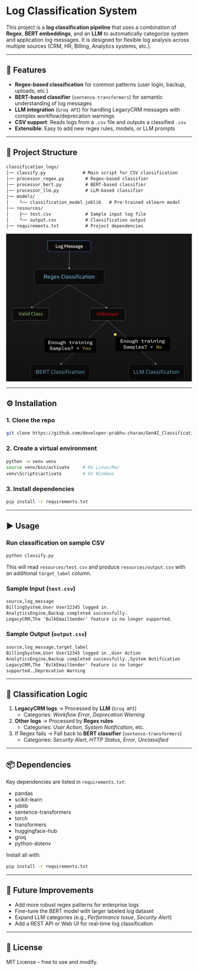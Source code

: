 # Log Classification System

This project is a **log classification pipeline** that uses a combination of **Regex**, **BERT embeddings**, and an **LLM** to automatically categorize system and application log messages. It is designed for flexible log analysis across multiple sources (CRM, HR, Billing, Analytics systems, etc.).

---

## 📌 Features
- **Regex-based classification** for common patterns (user login, backup, uploads, etc.)
- **BERT-based classifier** (`sentence-transformers`) for semantic understanding of log messages
- **LLM integration** (`Groq API`) for handling LegacyCRM messages with complex workflow/deprecation warnings
- **CSV support**: Reads logs from a `.csv` file and outputs a classified `.csv`
- **Extensible**: Easy to add new regex rules, models, or LLM prompts

---

## 📂 Project Structure
```
classification_logs/
│── classify.py              # Main script for CSV classification
│── processor_regex.py        # Regex-based classifier
│── processor_bert.py         # BERT-based classifier
│── processor_llm.py          # LLM-based classifier
│── models/
│    └── classification_model.joblib   # Pre-trained sklearn model
│── resources/
│    ├── test.csv             # Sample input log file
│    └── output.csv           # Classification output
│── requirements.txt          # Project dependencies
```
![System Architecture](resources/architecture.png)

---

## ⚙️ Installation

### 1. Clone the repo
```bash
git clone https://github.com/developer-prabhu-charan/GenAI_Classification_Logs.git
```

### 2. Create a virtual environment
```bash
python -m venv venv
source venv/bin/activate     # On Linux/Mac
venv\Scripts\activate        # On Windows
```

### 3. Install dependencies
```bash
pip install -r requirements.txt
```

---

## ▶️ Usage

### Run classification on sample CSV
```bash
python classify.py
```

This will read `resources/test.csv` and produce `resources/output.csv` with an additional `target_label` column.

### Sample Input (`test.csv`)
```csv
source,log_message
BillingSystem,User User12345 logged in.
AnalyticsEngine,Backup completed successfully.
LegacyCRM,The 'BulkEmailSender' feature is no longer supported.
```

### Sample Output (`output.csv`)
```csv
source,log_message,target_label
BillingSystem,User User12345 logged in.,User Action
AnalyticsEngine,Backup completed successfully.,System Notification
LegacyCRM,The 'BulkEmailSender' feature is no longer supported.,Deprecation Warning
```

---

## 🧠 Classification Logic

1. **LegacyCRM logs** → Processed by **LLM** (`Groq API`)  
   - Categories: *Workflow Error*, *Deprecation Warning*  
2. **Other logs** → Processed by **Regex rules**  
   - Categories: *User Action*, *System Notification*, etc.  
3. If Regex fails → Fall back to **BERT classifier** (`sentence-transformers`)  
   - Categories: *Security Alert*, *HTTP Status*, *Error*, *Unclassified*  

---

## 📦 Dependencies
Key dependencies are listed in `requirements.txt`:
- pandas  
- scikit-learn  
- joblib  
- sentence-transformers  
- torch  
- transformers  
- huggingface-hub  
- groq  
- python-dotenv  

Install all with:
```bash
pip install -r requirements.txt
```

---

## 🔮 Future Improvements
- Add more robust regex patterns for enterprise logs  
- Fine-tune the BERT model with larger labeled log dataset  
- Expand LLM categories (e.g., *Performance Issue*, *Security Alert*)  
- Add a REST API or Web UI for real-time log classification  

---

## 📝 License
MIT License – free to use and modify.
